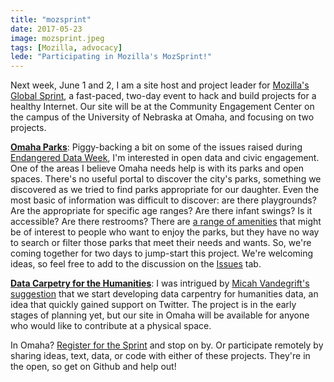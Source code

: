 ```yaml
---
title: "mozsprint"
date: 2017-05-23
image: mozsprint.jpeg
tags: [Mozilla, advocacy]
lede: "Participating in Mozilla's MozSprint!"
---
```


Next week, June 1 and 2, I am a site host and project leader for [Mozilla's Global Sprint](https://mozilla.github.io/global-sprint/), a fast-paced, two-day event to hack and build projects for a healthy Internet. Our site will be at the Community Engagement Center on the campus of the University of Nebraska at Omaha, and focusing on two projects. 

**[Omaha Parks](https://github.com/open-omaha/omaha-parks)**: Piggy-backing a bit on some of the issues raised during [Endangered Data Week](http://jasonheppler.org/2017/04/24/endangered-data-week/), I'm interested in open data and civic engagement. One of the areas I believe Omaha needs help is with its parks and open spaces. There's no useful portal to discover the city's parks, something we discovered as we tried to find parks appropriate for our daughter. Even the most basic of information was difficult to discover: are there playgrounds? Are the appropriate for specific age ranges? Are there infant swings? Is it accessible? Are there restrooms? There are [a range of amenities](https://github.com/open-omaha/omaha-parks/issues/10) that might be of interest to people who want to enjoy the parks, but they have no way to search or filter those parks that meet their needs and wants. So, we're coming together for two days to jump-start this project. We're welcoming ideas, so feel free to add to the discussion on the [Issues](https://github.com/open-omaha/omaha-parks/issues/) tab.

**[Data Carpetry for the Humanities](https://github.com/humanities-data-carpentry)**: I was intrigued by [Micah Vandegrift's suggestion](https://twitter.com/micahvandegrift/status/867025427419852801) that we start developing data carpentry for humanities data, an idea that quickly gained support on Twitter. The project is in the early stages of planning yet, but our site in Omaha will be available for anyone who would like to contribute at a physical space.

In Omaha? [Register for the Sprint](https://mozilla.github.io/global-sprint/participants/) and stop on by. Or participate remotely by sharing ideas, text, data, or code with either of these projects. They're in the open, so get on Github and help out! 